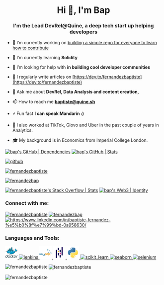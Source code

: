 <h1 align="center">Hi 👋, I'm Bap</h1>
<h3 align="center">I'm the Lead DevRel@Quine, a deep tech start up helping developers</h3>

- 🔭 I’m currently working on [building a simple repo for everyone to learn how to contribute](https://github.com/quine-sh/Your-First-Contribution)

- 🌱 I’m currently learning **Solidity**

- 🤝 I’m looking for help with **in building cool developer communities**

- 📝 I regularly write articles on [https://dev.to/fernandezbaptiste](https://dev.to/fernandezbaptiste)

- 💬 Ask me about **DevRel, Data Analysis and content creation,**

- 📫 How to reach me **baptiste@quine.sh**

- ⚡ Fun fact **I can speak Mandarin :)**

- 👀 I also worked at TikTok, Glovo and Uber in the past couple of years in Analytics.
  
- 🎓 My background is in Economics from Imperial College London. 

[![bap's GitHub | Dependencies](https://stats.quine.sh/bap/dependencies?theme=dark)](https://quine.sh?utm_source=widgets&utm_campaign=bap)
[![bap's GitHub | Stats](https://stats.quine.sh/bap/github?theme=light)](https://quine.sh)

[![github](https://img.shields.io/badge/GitHub-000000?style=for-the-badge&logo=GitHub&logoColor=white)](https://github.com/fernandezbaptiste)


<p align="left"> <a href="https://github.com/ryo-ma/github-profile-trophy"><img src="https://github-profile-trophy.vercel.app/?username=fernandezbaptiste" alt="fernandezbaptiste" /></a> </p>

<p align="left"> <a href="https://twitter.com/fernandezbap" target="blank"><img src="https://img.shields.io/twitter/follow/fernandezbap?logo=twitter&style=for-the-badge" alt="fernandezbap" /></a> </p>

[![fernandezbaptiste's Stack Overflow | Stats](https://stats-dev.quine.sh/fernandezbaptiste/stack-overflow?theme=dark)](https://dev.quine.sh?utm_source=widgets&utm_campaign=fernandezbaptiste)
[![bap's Web3 | Identity](https://stats.quine.sh/bap/web3?theme=dark)](https://quine.sh)

<h3 align="left">Connect with me:</h3>
<p align="left">
<a href="https://dev.to/fernandezbaptiste" target="blank"><img align="center" src="https://raw.githubusercontent.com/rahuldkjain/github-profile-readme-generator/master/src/images/icons/Social/devto.svg" alt="fernandezbaptiste" height="30" width="40" /></a>
<a href="https://twitter.com/fernandezbap" target="blank"><img align="center" src="https://raw.githubusercontent.com/rahuldkjain/github-profile-readme-generator/master/src/images/icons/Social/twitter.svg" alt="fernandezbap" height="30" width="40" /></a>
<a href="https://linkedin.com/in/https://www.linkedin.com/in/baptiste-fernandez-%e5%b0%8f%e7%99%bd-0a958630/" target="blank"><img align="center" src="https://raw.githubusercontent.com/rahuldkjain/github-profile-readme-generator/master/src/images/icons/Social/linked-in-alt.svg" alt="https://www.linkedin.com/in/baptiste-fernandez-%e5%b0%8f%e7%99%bd-0a958630/" height="30" width="40" /></a>
</p>

<h3 align="left">Languages and Tools:</h3>
<p align="left"> <a href="https://www.docker.com/" target="_blank" rel="noreferrer"> <img src="https://raw.githubusercontent.com/devicons/devicon/master/icons/docker/docker-original-wordmark.svg" alt="docker" width="40" height="40"/> </a> <a href="https://www.jenkins.io" target="_blank" rel="noreferrer"> <img src="https://www.vectorlogo.zone/logos/jenkins/jenkins-icon.svg" alt="jenkins" width="40" height="40"/> </a> <a href="https://www.mysql.com/" target="_blank" rel="noreferrer"> <img src="https://raw.githubusercontent.com/devicons/devicon/master/icons/mysql/mysql-original-wordmark.svg" alt="mysql" width="40" height="40"/> </a> <a href="https://pandas.pydata.org/" target="_blank" rel="noreferrer"> <img src="https://raw.githubusercontent.com/devicons/devicon/2ae2a900d2f041da66e950e4d48052658d850630/icons/pandas/pandas-original.svg" alt="pandas" width="40" height="40"/> </a> <a href="https://www.python.org" target="_blank" rel="noreferrer"> <img src="https://raw.githubusercontent.com/devicons/devicon/master/icons/python/python-original.svg" alt="python" width="40" height="40"/> </a> <a href="https://scikit-learn.org/" target="_blank" rel="noreferrer"> <img src="https://upload.wikimedia.org/wikipedia/commons/0/05/Scikit_learn_logo_small.svg" alt="scikit_learn" width="40" height="40"/> </a> <a href="https://seaborn.pydata.org/" target="_blank" rel="noreferrer"> <img src="https://seaborn.pydata.org/_images/logo-mark-lightbg.svg" alt="seaborn" width="40" height="40"/> </a> <a href="https://www.selenium.dev" target="_blank" rel="noreferrer"> <img src="https://raw.githubusercontent.com/detain/svg-logos/780f25886640cef088af994181646db2f6b1a3f8/svg/selenium-logo.svg" alt="selenium" width="40" height="40"/> </a> </p>

<p><img align="left" src="https://github-readme-stats.vercel.app/api/top-langs?username=fernandezbaptiste&show_icons=true&locale=en&layout=compact" alt="fernandezbaptiste" /></p>

<p>&nbsp;<img align="center" src="https://github-readme-stats.vercel.app/api?username=fernandezbaptiste&show_icons=true&locale=en" alt="fernandezbaptiste" /></p>

<p><img align="center" src="https://github-readme-streak-stats.herokuapp.com/?user=fernandezbaptiste&" alt="fernandezbaptiste" /></p>
